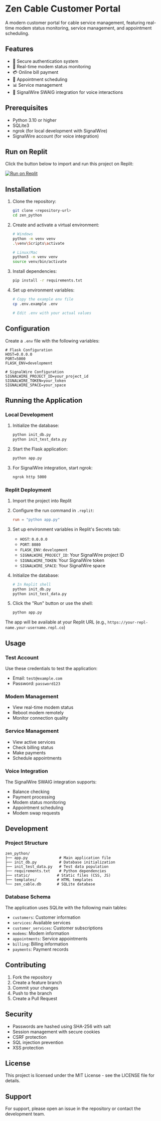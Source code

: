 # Zen Cable Customer Portal

A modern customer portal for cable service management, featuring real-time modem status monitoring, service management, and appointment scheduling.

## Features

- 🔐 Secure authentication system
- 📱 Real-time modem status monitoring
- 💳 Online bill payment
- 📅 Appointment scheduling
- 📊 Service management
- 🤖 SignalWire SWAIG integration for voice interactions

## Prerequisites

- Python 3.10 or higher
- SQLite3
- ngrok (for local development with SignalWire)
- SignalWire account (for voice integration)

## Run on Replit

Click the button below to import and run this project on Replit:

[![Run on Replit](https://replit.com/badge?theme=dark&variant=small)](https://replit.com/new/github/Len-PGH/zen_python)

## Installation

1. Clone the repository:
   ```bash
   git clone <repository-url>
   cd zen_python
   ```

2. Create and activate a virtual environment:
   ```bash
   # Windows
   python -m venv venv
   .\venv\Scripts\activate

   # Linux/Mac
   python3 -m venv venv
   source venv/bin/activate
   ```

3. Install dependencies:
   ```bash
   pip install -r requirements.txt
   ```

4. Set up environment variables:
   ```bash
   # Copy the example env file
   cp .env.example .env
   
   # Edit .env with your actual values
   ```

## Configuration

Create a `.env` file with the following variables:

```env
# Flask Configuration
HOST=0.0.0.0
PORT=5000
FLASK_ENV=development

# SignalWire Configuration
SIGNALWIRE_PROJECT_ID=your_project_id
SIGNALWIRE_TOKEN=your_token
SIGNALWIRE_SPACE=your_space
```

## Running the Application

### Local Development

1. Initialize the database:
   ```bash
   python init_db.py
   python init_test_data.py
   ```

2. Start the Flask application:
   ```bash
   python app.py
   ```

3. For SignalWire integration, start ngrok:
   ```bash
   ngrok http 5000
   ```

### Replit Deployment

1. Import the project into Replit
2. Configure the run command in `.replit`:
   ```toml
   run = "python app.py"
   ```
3. Set up environment variables in Replit's Secrets tab:
   - `HOST`: `0.0.0.0`
   - `PORT`: `8080`
   - `FLASK_ENV`: `development`
   - `SIGNALWIRE_PROJECT_ID`: Your SignalWire project ID
   - `SIGNALWIRE_TOKEN`: Your SignalWire token
   - `SIGNALWIRE_SPACE`: Your SignalWire space

4. Initialize the database:
   ```bash
   # In Replit shell
   python init_db.py
   python init_test_data.py
   ```

5. Click the "Run" button or use the shell:
   ```bash
   python app.py
   ```

The app will be available at your Replit URL (e.g., `https://your-repl-name.your-username.repl.co`)

## Usage

### Test Account

Use these credentials to test the application:
- Email: `test@example.com`
- Password: `password123`

### Modem Management

- View real-time modem status
- Reboot modem remotely
- Monitor connection quality

### Service Management

- View active services
- Check billing status
- Make payments
- Schedule appointments

### Voice Integration

The SignalWire SWAIG integration supports:
- Balance checking
- Payment processing
- Modem status monitoring
- Appointment scheduling
- Modem swap requests

## Development

### Project Structure

```
zen_python/
├── app.py              # Main application file
├── init_db.py          # Database initialization
├── init_test_data.py   # Test data population
├── requirements.txt    # Python dependencies
├── static/            # Static files (CSS, JS)
├── templates/         # HTML templates
└── zen_cable.db       # SQLite database
```

### Database Schema

The application uses SQLite with the following main tables:
- `customers`: Customer information
- `services`: Available services
- `customer_services`: Customer subscriptions
- `modems`: Modem information
- `appointments`: Service appointments
- `billing`: Billing information
- `payments`: Payment records

## Contributing

1. Fork the repository
2. Create a feature branch
3. Commit your changes
4. Push to the branch
5. Create a Pull Request

## Security

- Passwords are hashed using SHA-256 with salt
- Session management with secure cookies
- CSRF protection
- SQL injection prevention
- XSS protection

## License

This project is licensed under the MIT License - see the LICENSE file for details.

## Support

For support, please open an issue in the repository or contact the development team. 